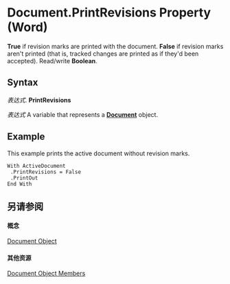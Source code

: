 
# Document.PrintRevisions Property (Word)

 **True** if revision marks are printed with the document. **False** if revision marks aren't printed (that is, tracked changes are printed as if they'd been accepted). Read/write **Boolean**.


## Syntax

 _表达式_. **PrintRevisions**

 _表达式_ A variable that represents a **[Document](8d83487a-2345-a036-a916-971c9db5b7fb.md)** object.


## Example

This example prints the active document without revision marks.


```
With ActiveDocument 
 .PrintRevisions = False 
 .PrintOut 
End With
```


## 另请参阅


#### 概念


[Document Object](8d83487a-2345-a036-a916-971c9db5b7fb.md)
#### 其他资源


[Document Object Members](http://msdn.microsoft.com/library/fc9ab457-0888-f917-3d52-387168ac23b9%28Office.15%29.aspx)